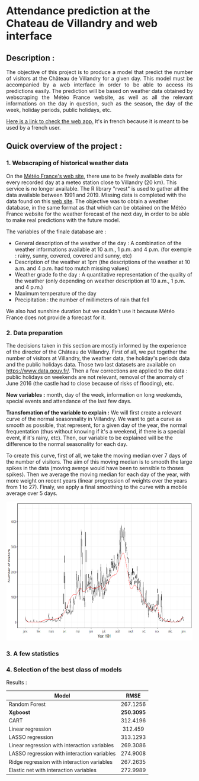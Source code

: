 # Attendance prediction at the Chateau de Villandry and web interface

## Description :

<p align="justify">
The objective of this project is to produce a model that predict the number of visitors at the Château de Villandry for a given day. This model must be accompanied by a web interface in order to be able to access its predictions easily. The prediction will be based on weather data obtained by webscraping the Météo France website, as well as all the relevant informations on the day in question, such as the season, the day of the week, holiday periods, public holidays, etc.
</p>
  
[Here is a link to check the web app.](https://joachimcarvallo.shinyapps.io/pred-freq-villandry/) It's in french because it is meant to be used by a french user. 

## Quick overview of the project :

### 1. Webscraping of historical weather data

On the [Météo France's web site](https://meteofrance.com/), there use to be freely available data for every recorded day at a meteo station close to Villandry (20 km). This service is no longer available. The R library "rvest" is used to gather all the data available between 1991 and 2019. Missing data is completed with the data found on this [web site](https://www.historique-meteo.net/france/centre/tours/). The objective was to obtain a weather database, in the same format as that which can be obtained on the Météo France website for the weather forecast of the next day, in order to be able to make real predictions with the future model.

The variables of the finale database are :
- General description of the weather of the day : A combination of the weather informations available at 10 a.m., 1 p.m. and 4 p.m. (for exemple : rainy, sunny, covered, covered and sunny, etc)
- Description of the weather at 1pm (the descriptions of the weather at 10 a.m. and 4 p.m. had too mutch missing values)
- Weather grade fo the day : A quantitative representation of the quality of the weather (only depending on weather description at 10 a.m., 1 p.m. and 4 p.m.)
- Maximum temperature of the day
- Precipitation : the number of millimeters of rain that fell

We also had sunshine duration but we couldn't use it because Météo France does not provide a forecast for it. 

### 2. Data preparation

The decisions taken in this section are mostly informed by the experience of the director of the Château de Villandry. 
First of all, we put together the number of visitors at Villandry, the weather data, the holiday's periods data and the public holidays data. Those two last datasets are available on https://www.data.gouv.fr/. Then a few corrections are applied to the data : public holidays on weekends are not relevant, removal of the anomaly of June 2016 (the castle had to close because of risks of flooding), etc. 

**New variables :** month, day of the week, information on long weekends, special events and attendance of the last few days. 

**Transfomation of the variable to explain :** We will first create a relevant curve of the normal seasonnality in Villandry. We want to get a curve as smooth as possible, that represent, for a given day of the year, the normal frequentation (thus without knowing if it's a weekend, if there is a special event, if it's rainy, etc). Then, our variable to be explained will be the difference to the normal seasonality for each day.

To create this curve, first of all, we take the moving median over 7 days of the number of visitors. The aim of this moving median is to smooth the large spikes in the data (moving averge would have been to sensible to thoses spikes). Then we average the moving median for each day of the year, with more weight on recent years (linear progression of weights over the years from 1 to 27). Finaly,  we apply a final smoothing to the curve with a mobile average over 5 days. 

<p align="center">
  <img src="https://github.com/JoachimCarvallo/Attendance-prediction-at-the-Chateau-de-Villandry-and-web-interface/blob/main/Plots/Animation%20Saisonality%20vs%20some%20years.gif" alt="Saisonality"	title="Animation of saisonality" width="750" height="375" style="text-align:center" />
</p>

### 3. A few statistics 


### 4. Selection of the best class of models

Results :

| Model                                        | RMSE          |
| -------------------------------------------- |:-------------:|
| Random Forest                                | 267.1256      |
| **Xgboost**                                  | **250.3095**  |
| CART                                         | 312.4196      |
| Linear regression                            | 312.459       |
| LASSO regression                             | 313.1293      |
| Linear regression with interaction variables | 269.3086      |
| LASSO regression with interaction variables  | 274.9008      |
| Ridge regression with interaction variables  | 267.2635      |
| Elastic net with interaction variables       | 272.9989      |
